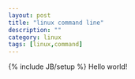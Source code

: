 ```yaml
---
layout: post
title: "linux command line"
description: ""
category: linux
tags: [linux,command]
---
```

{% include JB/setup %}
Hello world!

